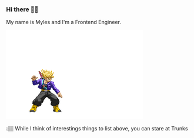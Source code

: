 ### Hi there 🖖🏾

My name is Myles and I'm a Frontend Engineer.

![Dragon Ball Z trunks slashing sword](./trunks-slash.gif)

👆🏽 While I think of interestings things to list above, you can stare at Trunks

<!--
**enriquezm/enriquezm** is a ✨ _special_ ✨ repository because its `README.md` (this file) appears on your GitHub profile.

Here are some ideas to get you started:

- 🔭 I’m currently working on ...
- 🌱 I’m currently learning ...
- 👯 I’m looking to collaborate on ...
- 🤔 I’m looking for help with ...
- 💬 Ask me about ...
- 📫 How to reach me: ...
- 😄 Pronouns: ...
- ⚡ Fun fact: ...
-->
